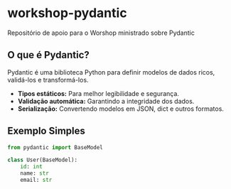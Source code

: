 # workshop-pydantic
Repositório de apoio para o Worshop ministrado sobre Pydantic

## O que é Pydantic?

Pydantic é uma biblioteca Python para definir modelos de dados ricos, validá-los e transformá-los.

* **Tipos estáticos:** Para melhor legibilidade e segurança.
* **Validação automática:** Garantindo a integridade dos dados.
* **Serialização:** Convertendo modelos em JSON, dict e outros formatos.

## Exemplo Simples

```python
from pydantic import BaseModel

class User(BaseModel):
    id: int
    name: str
    email: str